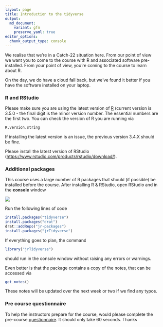 ```yaml
---
layout: page
title: Introduction to the tidyverse
output:
  md_document:
    variant: gfm
    preserve_yaml: true
editor_options: 
  chunk_output_type: console
---
```


We realise that we’re in a Catch-22 situation here. From our point of
view we want you to come to the course with R and associated software
pre-installed. From your point of view, you’re coming to the course to
learn about R.

On the day, we do have a cloud fall back, but we’ve found it better if
you have the software installed on your laptop.

### R and RStudio

Please make sure you are using the latest version of
[R](https://cran.r-project.org/) (current version is 3.5.0 - the final
digit is the minor version number. The essential numbers are the first
two. You can check the version of R you are running via

``` r
R.version.string
```

If installing the latest version is an issue, the previous version 3.4.X
should be fine.

Please install the latest version of RStudio
(<https://www.rstudio.com/products/rstudio/download/>).

### Additional packages

This course uses a large number of R packages that should (if possible)
be installed before the course. After installing R & RStudio, open
RStudio and in the **console** window

![](../graphics/tidyverse.png)

Run the following lines of code

``` r
install.packages("tidyverse")
install.packages("drat")
drat::addRepo("jr-packages")
install.packages("jrTidyverse")
```

If everything goes to plan, the command

``` r
library("jrTidyverse")
```

should run in the console window without raising any errors or warnings.

Even better is that the package contains a copy of the notes, that can
be accessed via

``` r
get_notes()
```

These notes will be updated over the next week or two if we find any
typos.

### Pre course questionnaire

To help the instructors prepare for the course, would please complete
the pre-course
[questionnaire](https://www.jumpingrivers.com/q/scotland.html). It
should only take 60 seconds. Thanks
